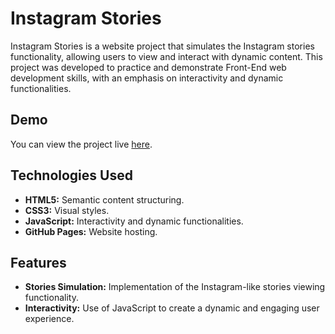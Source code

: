 # Instagram Stories

Instagram Stories is a website project that simulates the Instagram stories functionality, allowing users to view and interact with dynamic content. This project was developed to practice and demonstrate Front-End web development skills, with an emphasis on interactivity and dynamic functionalities.

## Demo

You can view the project live [here](https://vitorsofiati.github.io/instagram-stories/).

## Technologies Used

- **HTML5:** Semantic content structuring.
- **CSS3:** Visual styles.
- **JavaScript:** Interactivity and dynamic functionalities.
- **GitHub Pages:** Website hosting.

## Features

- **Stories Simulation:** Implementation of the Instagram-like stories viewing functionality.
- **Interactivity:** Use of JavaScript to create a dynamic and engaging user experience.
